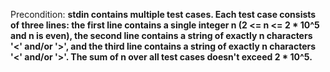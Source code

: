 Precondition: **stdin contains multiple test cases. Each test case consists of three lines: the first line contains a single integer n (2 <= n <= 2 * 10^5 and n is even), the second line contains a string of exactly n characters '<' and/or '>', and the third line contains a string of exactly n characters '<' and/or '>'. The sum of n over all test cases doesn't exceed 2 * 10^5.**